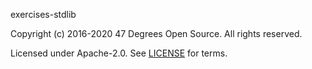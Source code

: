 [comment]: <> (Don't edit this file!)
[comment]: <> (It is automatically updated after every release of https://github.com/47degrees/.github)
[comment]: <> (If you want to suggest a change, please open a PR or issue in that repository)

exercises-stdlib

Copyright (c) 2016-2020 47 Degrees Open Source. All rights reserved.

Licensed under Apache-2.0. See [LICENSE](LICENSE.md) for terms.
